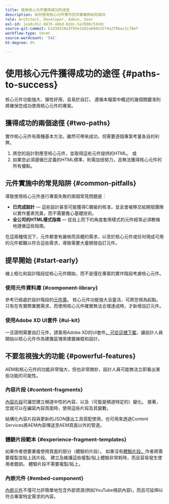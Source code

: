 ```yaml
---
title: 使用核心元件獲得成功的途徑
description: 如何使用核心元件實作您的專案時如何成功
role: Architect, Developer, Admin, User
exl-id: 1ea8cd1c-8435-4ded-82dc-5a7896c53e0c
source-git-commit: b1d38310a3f05e2dd2a68de1574a278bac2c78e7
workflow-type: tm+mt
source-wordcount: '541'
ht-degree: 0%

---
```



# 使用核心元件獲得成功的途徑 {#paths-to-success}

核心元件功能強大、彈性好用，且易於自訂。 遵循本檔案中概述的幾個關鍵准則將確保您成功使用核心元件的專案。

## 獲得成功的兩個途徑 {#two-paths}

實作核心元件有兩種基本方法，雖然可帶來成功，但需要逐個專案考量各自的利弊。

1. 將您的設計對應至核心元件，並取得這些元件提供的HTML。 或
1. 如果您必須遵循已定義的HTML標準，則需加倍努力，且無法獲得核心元件的所有優點。

## 元件實施中的常見陷阱 {#common-pitfalls}

導致使用核心元件進行專案失敗的兩個常見問題是：

* **已完成設計** — 這些設計甚至可能獲得C層級的核准，並且會被移交給開發團隊以實作畫素完美，而不需要擔心基礎技術。
* **全公司的HTML樣式指南** — 從自上而下的角度套用樣式的元件經常必須教條地遵循這些指南。

在這兩種情況下，元件都會有嚴格而具體的需求，以至於核心元件或任何現成可用的元件都難以符合這些需求，導致需要大量開發自訂元件。

## 提早開始 {#start-early}

線上框化和設計階段從核心元件開始，而不是僅在專案的實作階段考慮核心元件。

### 使用元件資料庫 {#component-library}

參考已經處於設計階段的[元件庫](https://adobe.com/go/aem_cmp_library_tw)。 核心元件功能強大且靈活，可將您視為起點。 只有在有實際業務需求，而使用核心元件確實無法合理達成時，才新增自訂元件。

### 使用Adobe XD UI套件 {#ui-kit}

一旦證明需要自訂元件，請善用Adobe XD的UI套件[，可從這裡下載](https://experienceleague.adobe.com/docs/experience-manager-learn/assets/AEM-CoreComponents-UI-Kit.xd?lang=zh-Hant)，讓設計人員開始以核心元件作為建置區塊來建置線框和設計。

## 不要忽視強大的功能 {#powerful-features}

AEM和核心元件的功能非常強大，但也非常微妙，設計人員可能無法立即看出某些功能的可能性。

### 內容片段 {#content-fragments}

[內容片段](https://experienceleague.adobe.com/docs/experience-manager-cloud-service/sites/authoring/fundamentals/content-fragments.html?lang=zh-Hant)可讓您建立頻道中性的內容，以及（可能是頻道特定的）變化。 接著，您就可以在編寫內容頁面時，使用這些片段及其變數。

結構化內容片段與更新的JSON匯出工具搭配使用，也可用來透過Content Services將AEM內容傳送至AEM頁面以外的管道。

### 體驗片段範本 {#experience-fragment-templates}

如果作者想要重複使用頁面的部分（體驗的片段）。 如果沒有[體驗片段，](https://experienceleague.adobe.com/docs/experience-manager-cloud-service/sites/authoring/fundamentals/experience-fragments.html?lang=zh-Hant)作者將需要複製並貼上該片段。 建立及維護這些複製/貼上體驗非常耗時，而且容易發生使用者錯誤。 體驗片段不需要複製/貼上。

### 內嵌元件 {#embed-component}

[內嵌元件](/help/components/embed.md)不僅可允許簡單地包含外部資源(例如YouTube視訊內容)，而且可延伸以符合專案特定需求的內容。
